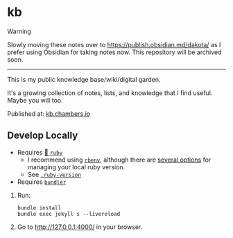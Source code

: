 # kb

> [!WARNING]
> Slowly moving these notes over to https://publish.obsidian.md/dakota/ as I prefer using Obsidian for taking notes now.
> This repository will be archived soon.

---

This is my public knowledge base/wiki/digital garden.

It's a growing collection of notes, lists, and knowledge that I find useful.
Maybe you will too.

Published at: [kb.chambers.io](https://kb.chambers.io)

## Develop Locally

- Requires [💎 `ruby`](https://www.ruby-lang.org/en/)
  - I recommend using [`rbenv`](https://github.com/rbenv/rbenv), although there are [several options](https://github.com/rbenv/rbenv/wiki/Comparison-of-version-managers) for managing your local ruby version.
  - See [`.ruby-version`](.ruby-version)
- Requires [`bundler`](https://bundler.io/)

1. Run:
    ```
    bundle install
    bundle exec jekyll s --livereload
    ```
2. Go to http://127.0.0.1:4000/ in your browser.
